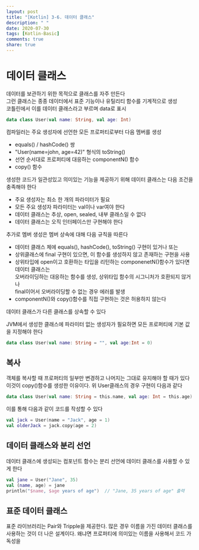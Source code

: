 ```yaml
---
layout: post
title: "[Kotlin] 3-6. 데이터 클래스"
description: " "
date: 2020-07-30
tags: [Kotlin-Basic]
comments: true
share: true
---
```


# 데이터 클래스
데이터를 보관하기 위한 목적으로 클래스를 자주 만든다   
그런 클래스는 종종 데이터에서 표준 기능이나 유틸리티 함수를 기계적으로 생성   
코틀린에서 이를 데이터 클래스라고 부르며 data로 표시

```kotlin
data class User(val name: String, val age: Int)
```

컴파일러는 주요 생성자에 선언한 모든 프로퍼티로부터 다음 멤버를 생성   
- equals() / hashCode() 쌍   
- "User(name=john, age=42)" 형식의 toString()   
- 선언 순서대로 프로퍼티에 대응하는 componentN() 함수   
- copy() 함수

생성한 코드가 일관성있고 의미있는 기능을 제공하기 위해 데이터 클래스는 다음 조건을 충족해야 한다   
- 주요 생성자는 최소 한 개의 파라미터가 필요   
- 모든 주요 생성자 파라미터는 val이나 var여야 한다   
- 데이터 클래스는 추상, open, sealed, 내부 클래스일 수 없다   
- 데이터 클래스는 오직 인터페이스만 구현해야 한다

추가로 멤버 생성은 멤버 상속에 대해 다음 규칙을 따른다   
- 데이터 클래스 체에 equals(), hashCode(), toString() 구현이 있거나 또는   
- 상위클래스에 final 구현이 있으면, 이 함수를 생성하지 않고 존재하는 구현을 사용   
- 상위타입에 open이고 호환하는 타입을 리턴하는 componenetN()함수가 있다면 데이터 클래스는   
  오버라이딩하는 대응하는 함수를 생성, 상위타입 함수의 시그니처가 호환되지 않거나   
  final이어서 오버라이딩할 수 없는 경우 에러를 발생   
- componentN()와 copy()함수를 직접 구현하는 것은 허용하지 않는다

데이터 클래스가 다른 클래스를 상속할 수 있다

JVM에서 생성한 클래스에 파라미터 없는 생성자가 필요하면 모든 프로퍼티에 기본 값을 지정해야 한다

```kotlin
data class User(val name: String = "", val age:Int = 0)
```

## 복사
객체를 복사할 때 프로퍼티의 일부만 변경하고 나머지는 그대로 유지해야 할 때가 있다   
이것이 copy()함수를 생성한 이유이다. 위 User클래스의 경우 구현이 다음과 같다

```kotlin
data class User(val name: String = this.name, val age: Int = this.age) = User(name, age)
```

이를 통해 다음과 같이 코드를 작성할 수 있다

```kotlin
val jack = User(name = "Jack", age = 1)
val olderJack = jack.copy(age = 2)
```

## 데이터 클래스와 분리 선언
데이터 클래스에 생성되는 컴포넌트 함수는 분리 선언에 데이터 클래스를 사용할 수 있게 한다

```kotlin
val jane = User("Jane", 35)
val (name, age) = jane
println("$name, $age years of age")  // "Jane, 35 years of age" 출력
```

## 표준 데이터 클래스
표준 라이브러리는 Pair와 Tripple을 제공한다. 많은 경우 이름을 가진 데이터 클래스를   
사용하는 것이 더 나은 설계이다. 왜냐면 프로퍼티에 의미있는 이름을 사용해서 코드 가독성을 
